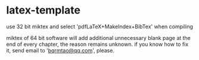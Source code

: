 # latex-template
use 32 bit miktex and select 'pdfLaTeX+MakeIndex+BibTex' when compiling

miktex of 64 bit software will add additional unnecessary blank page at the end of every chapter, the reason remains unknown. if you know how to fix it, send email to 'bqrmtao@qq.com', please.

